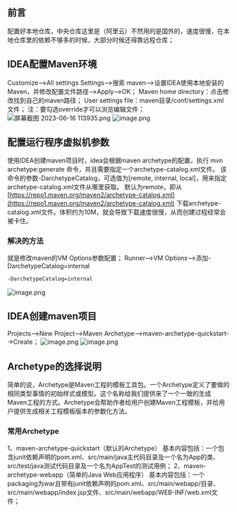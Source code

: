 ## 前言
配置好本地仓库，中央仓库这里是（阿里云）不然用的是国外的，速度很慢，在本地仓库里的依赖不够多的时候，大部分时候还得靠远程仓库；
## IDEA配置Maven环境
Customize-->All settings
Settings-->搜索 maven-->设置IDEA使用本地安装的Maven，并修改配置文件路径-->Apply—>OK；
Maven home directory：点击修改找到自己的maven路径；
User settings file：maven目录/conf/settings.xml 文件；
注：要勾选override才可以浏览编辑文件；
![屏幕截图 2023-06-16 113935.png](https://cdn.nlark.com/yuque/0/2023/png/33625181/1686886820553-b899e922-7921-42e9-a7ed-0c69bcdec055.png#averageHue=%23333638&clientId=ued28158b-cb47-4&from=paste&height=800&id=u5df6c98f&originHeight=1200&originWidth=1920&originalType=binary&ratio=1.5&rotation=0&showTitle=false&size=63630&status=done&style=none&taskId=u410fa60c-230a-4309-bf45-8efebc06ff3&title=&width=1280)
![image.png](https://cdn.nlark.com/yuque/0/2023/png/33625181/1686878298471-461cd7ea-444b-47ba-8a29-55a20a2f898b.png#averageHue=%233d4247&clientId=u9a9c727c-6740-4&from=paste&height=701&id=u661a62e5&originHeight=1051&originWidth=1439&originalType=binary&ratio=1.5&rotation=0&showTitle=false&size=107339&status=done&style=none&taskId=u7cbe8d1b-7404-4a2a-8db4-031a195af0d&title=&width=959.3333333333334)
## 配置运行程序虚拟机参数
使用IDEA创建maven项目时，idea会根据maven archetype的配置，执行 mvn archetype:generate 命令，并且需要指定一个archetype-catalog.xml文件。
该命令的参数-DarchetypeCatalog，可选值为[remote, internal, local]，用来指定archetype-catalog.xml文件从哪里获取。
默认为remote，即从 [https://repo1.maven.org/maven2/archetype-catalog.xml](https://repo1.maven.org/maven2/archetype-catalog.xml) 下载archetype-catalog.xml文件。体积约为10M，就会导致下载速度很慢，从而创建过程经常会被卡住。
### 解决的方法
就是修改maven的VM Options参数配置；
Runner-->VM Options-->添加-DarchetypeCatalog=internal
```xml
-DarchetypeCatalog=internal
```
![image.png](https://cdn.nlark.com/yuque/0/2023/png/33625181/1686886426147-cc82a535-9a7e-4fa4-b3ef-9682b2527685.png#averageHue=%233d4246&clientId=u17d20e20-90fb-4&from=paste&height=712&id=u335ff8d7&originHeight=1068&originWidth=1457&originalType=binary&ratio=1.5&rotation=0&showTitle=false&size=95430&status=done&style=none&taskId=uec54486f-c38d-43de-8365-8de497f296f&title=&width=971.3333333333334)
## IDEA创建maven项目
Projects-->New Project-->Maven Archetype-->maven-archetype-quickstart-->Create；
![image.png](https://cdn.nlark.com/yuque/0/2023/png/33625181/1686883123981-3114f7e0-8dec-4d00-98b2-e011aad04bb5.png#averageHue=%233d4144&clientId=u9a9c727c-6740-4&from=paste&height=667&id=uff2955da&originHeight=1000&originWidth=1171&originalType=binary&ratio=1.5&rotation=0&showTitle=false&size=88774&status=done&style=none&taskId=u4fb7b75d-4fc9-4538-a6d0-458924c726a&title=&width=780.6666666666666)
![image.png](https://cdn.nlark.com/yuque/0/2023/png/33625181/1686886856756-7f76250d-4d50-493a-9822-b7dbe71d319e.png#averageHue=%23526949&clientId=ued28158b-cb47-4&from=paste&height=800&id=u4a33436d&originHeight=1200&originWidth=1920&originalType=binary&ratio=1.5&rotation=0&showTitle=false&size=282790&status=done&style=none&taskId=u41720a18-6b8a-464d-9197-c2beeed0a8e&title=&width=1280)
## Archetype的选择说明
简单的说，Archetype是Maven工程的模板工具包。一个Archetype定义了要做的相同类型事情的初始样式或模型。这个名称给我们提供来了一个一致的生成Maven工程的方式。Archetype会帮助作者给用户创建Maven工程模板，并给用户提供生成相关工程模板版本的参数化方法。
### 常用Archetype
1、maven-archetype-quickstart（默认的Archetype）
基本内容包括：一个包含junit依赖声明的pom.xml、src/main/java主代码目录及一个名为App的类、src/test/java测试代码目录及一个名为AppTest的测试用例；
2、maven-archetype-webapp（简单的Java Web应用程序）
基本内容包括：一个packaging为war且带有junit依赖声明的pom.xml、src/main/webapp/目录、src/main/webapp/index.jsp文件、src/main/webapp/WEB-INF/web.xml文件；

